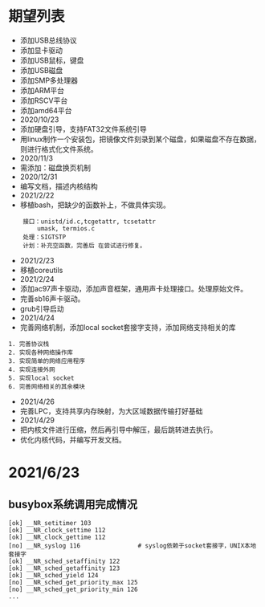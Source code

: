 # 期望列表
* 添加USB总线协议
* 添加显卡驱动
* 添加USB鼠标，键盘
* 添加USB磁盘
* 添加SMP多处理器
* 添加ARM平台
* 添加RSCV平台
* 添加amd64平台
* 2020/10/23
* 添加硬盘引导，支持FAT32文件系统引导
* 用linux制作一个安装包，把镜像文件刻录到某个磁盘，如果磁盘不存在数据，则进行格式化文件系统。
* 2020/11/3
* 需添加：磁盘换页机制
* 2020/12/31
* 编写文档，描述内核结构
* 2021/2/22
* 移植bash，把缺少的函数补上，不做具体实现。
```
    接口：unistd/id.c,tcgetattr, tcsetattr
        umask, termios.c
    处理：SIGTSTP
    计划：补充空函数，完善后 在尝试进行修复。
```
* 2021/2/23
* 移植coreutils
* 2021/2/24
* 添加ac97声卡驱动，添加声音框架，通用声卡处理接口。处理原始文件。
* 完善sb16声卡驱动。
* grub引导启动
* 2021/4/24
* 完善网络机制，添加local socket套接字支持，添加网络支持相关的库
```
1. 完善协议栈
2. 实现各种网络操作库
3. 实现简单的网络应用程序
4. 实现连接外网
5. 实现local socket
6. 完善网络相关的其余模块
```
* 2021/4/26
* 完善LPC，支持共享内存映射，为大区域数据传输打好基础
* 2021/4/29
* 把内核文件进行压缩，然后再引导中解压，最后跳转进去执行。
* 优化内核代码，并编写开发文档。

# 2021/6/23
## busybox系统调用完成情况
```
[ok] __NR_setitimer 103
[ok] __NR_clock_settime 112
[ok] __NR_clock_gettime 112
[no] __NR_syslog 116                # syslog依赖于socket套接字，UNIX本地套接字
[ok] __NR_sched_setaffinity 122
[ok] __NR_sched_getaffinity 123
[ok] __NR_sched_yield 124
[no] __NR_sched_get_priority_max 125
[no] __NR_sched_get_priority_min 126
...
```
